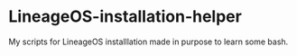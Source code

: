# LineageOS-installation-helper
My scripts for LineageOS installlation made in purpose to learn some bash.
